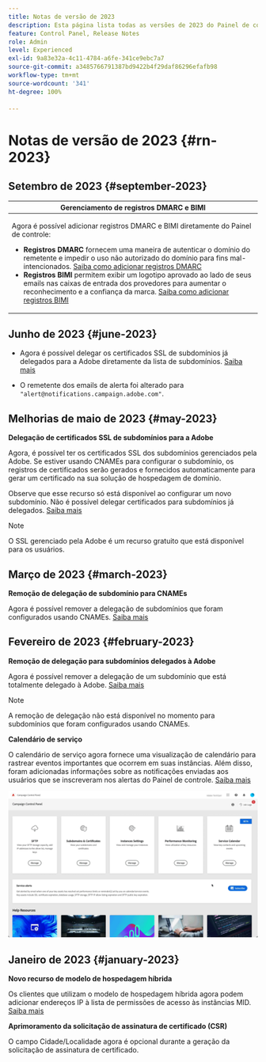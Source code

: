 ```yaml
---
title: Notas de versão de 2023
description: Esta página lista todas as versões de 2023 do Painel de controle do Campaign.
feature: Control Panel, Release Notes
role: Admin
level: Experienced
exl-id: 9a83e32a-4c11-4784-a6fe-341ce9ebc7a7
source-git-commit: a3485766791387bd9422b4f29daf86296efafb98
workflow-type: tm+mt
source-wordcount: '341'
ht-degree: 100%

---
```


# Notas de versão de 2023 {#rn-2023}

## Setembro de 2023 {#september-2023}

<table>
<thead>
<tr>
<th><strong>Gerenciamento de registros DMARC e BIMI</strong><br/></th>
</tr>
</thead>
<tbody>
<tr>
<td>
<p><p>Agora é possível adicionar registros DMARC e BIMI diretamente do Painel de controle:

<ul><li><strong>Registros DMARC</strong> fornecem uma maneira de autenticar o domínio do remetente e impedir o uso não autorizado do domínio para fins mal-intencionados. <a href="../subdomains-certificates/using/dmarc.md">Saiba como adicionar registros DMARC</a></li>
<li><strong>Registros BIMI</strong> permitem exibir um logotipo aprovado ao lado de seus emails nas caixas de entrada dos provedores para aumentar o reconhecimento e a confiança da marca. <a href="../subdomains-certificates/using/bimi.md">Saiba como adicionar registros BIMI</a></li></ul>
</td>
</tr>
</tbody>
</table>

## Junho de 2023 {#june-2023}

* Agora é possível delegar os certificados SSL de subdomínios já delegados para a Adobe diretamente da lista de subdomínios. [Saiba mais](../subdomains-certificates/using/delegate-ssl.md)

* O remetente dos emails de alerta foi alterado para `"alert@notifications.campaign.adobe.com"`.

## Melhorias de maio de 2023 {#may-2023}

**Delegação de certificados SSL de subdomínios para a Adobe**

Agora, é possível ter os certificados SSL dos subdomínios gerenciados pela Adobe. Se estiver usando CNAMEs para configurar o subdomínio, os registros de certificados serão gerados e fornecidos automaticamente para gerar um certificado na sua solução de hospedagem de domínio.

Observe que esse recurso só está disponível ao configurar um novo subdomínio. Não é possível delegar certificados para subdomínios já delegados. [Saiba mais](../subdomains-certificates/using/setting-up-new-subdomain.md)

>[!NOTE]
>
>O SSL gerenciado pela Adobe é um recurso gratuito que está disponível para os usuários.

## Março de 2023 {#march-2023}

**Remoção de delegação de subdomínio para CNAMEs**

Agora é possível remover a delegação de subdomínios que foram configurados usando CNAMEs. [Saiba mais](../subdomains-certificates/using/remove-delegated-subdomains.md)

## Fevereiro de 2023 {#february-2023}

**Remoção de delegação para subdomínios delegados à Adobe**

Agora é possível remover a delegação de um subdomínio que está totalmente delegado à Adobe. [Saiba mais](../subdomains-certificates/using/remove-delegated-subdomains.md)

>[!NOTE]
>
>A remoção de delegação não está disponível no momento para subdomínios que foram configurados usando CNAMEs.

**Calendário de serviço**

O calendário de serviço agora fornece uma visualização de calendário para rastrear eventos importantes que ocorrem em suas instâncias. Além disso, foram adicionadas informações sobre as notificações enviadas aos usuários que se inscreveram nos alertas do Painel de controle. [Saiba mais](../service-events/service-events.md)

![](assets/do-not-localize/gif-calendar.gif)

## Janeiro de 2023 {#january-2023}

**Novo recurso de modelo de hospedagem híbrida**

Os clientes que utilizam o modelo de hospedagem híbrida agora podem adicionar endereços IP à lista de permissões de acesso às instâncias MID. [Saiba mais](../instances-settings/using/ip-allow-listing-instance-access.md)

**Aprimoramento da solicitação de assinatura de certificado (CSR)**

O campo Cidade/Localidade agora é opcional durante a geração da solicitação de assinatura de certificado.
